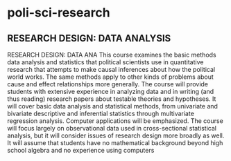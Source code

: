 # poli-sci-research

## RESEARCH DESIGN: DATA ANALYSIS 

RESEARCH DESIGN: DATA ANA
This course examines the basic methods data analysis and statistics that political scientists use in quantitative research that attempts to make causal inferences about how the political world works. The same methods apply to other kinds of problems about cause and effect relationships more generally. The course will provide students with extensive experience in analyzing data and in writing (and thus reading) research papers about testable theories and hypotheses. It will cover basic data analysis and statistical methods, from univariate and bivariate descriptive and inferential statistics through multivariate regression analysis. Computer applications will be emphasized. The course will focus largely on observational data used in cross-sectional statistical analysis, but it will consider issues of research design more broadly as well. It will assume that students have no mathematical background beyond high school algebra and no experience using computers
